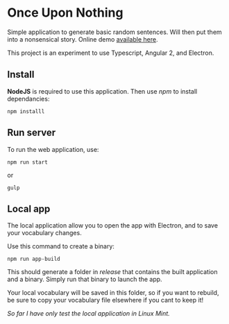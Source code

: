 # Once Upon Nothing

Simple application to generate basic random sentences. Will then put them into a nonsensical story. Online demo [available here](https://clementrivaille.github.io/once-upon-nothing/).

This project is an experiment to use Typescript, Angular 2, and Electron.

## Install

**NodeJS** is required to use this application. Then use _npm_ to install dependancies:

```
npm installl
```

## Run server

To run the web application, use:

```
npm run start
```

or

```
gulp
```

## Local app

The local application allow you to open the app with Electron, and to save your vocabulary changes.

Use this command to create a binary:

```
npm run app-build
```

This should generate a folder in _release_ that contains the built application and a binary. Simply run that binary to launch the app.

Your local vocabulary will be saved in this folder, so if you want to rebuild, be sure to copy your vocabulary file elsewhere if you cant to keep it!

_So far I have only test the local application in Linux Mint._
